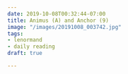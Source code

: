 ```yaml
---
date: 2019-10-08T00:32:44-07:00
title: Animus (A) and Anchor (9)
image: "/images/20191008_003742.jpg"
tags:
- lenormand
- daily reading
draft: true

---
```

